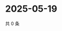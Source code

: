 # 2025-05-19

共 0 条

<!-- BEGIN ZHIHUVIDEO -->
<!-- 最后更新时间 Mon May 19 2025 06:10:06 GMT+0800 (China Standard Time) -->

<!-- END ZHIHUVIDEO -->
